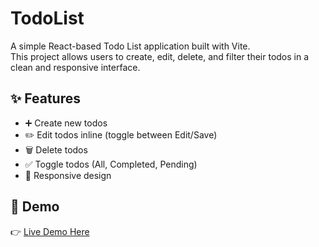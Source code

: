# TodoList

A simple React-based Todo List application built with Vite.  
This project allows users to create, edit, delete, and filter their todos in a clean and responsive interface.

## ✨ Features

- ➕ Create new todos
- ✏️ Edit todos inline (toggle between Edit/Save)
- 🗑️ Delete todos
- ✅ Toggle todos (All, Completed, Pending)
- 📱 Responsive design

## 🚀 Demo

👉 [Live Demo Here]()
